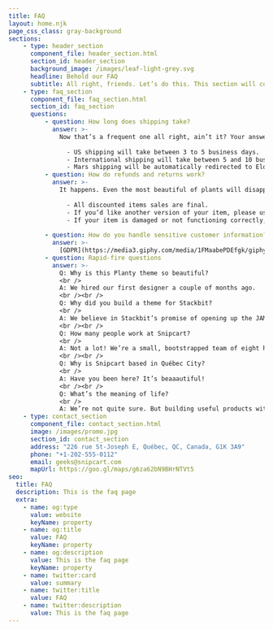 ```yaml
---
title: FAQ
layout: home.njk
page_css_class: gray-background
sections:
    - type: header_section
      component_file: header_section.html
      section_id: header_section
      background_image: /images/leaf-light-grey.svg
      headline: Behold our FAQ
      subtitle: All right, friends. Let’s do this. This section will cover basic, frequently asked questions for e-commerce merchants.
    - type: faq_section
      component_file: faq_section.html
      section_id: faq_section
      questions:
          - question: How long does shipping take?
            answer: >-
              Now that’s a frequent one all right, ain’t it? Your answer to this should *manage customer expectations*. Just like [a good checkout flow](http://bit.ly/2YCN3iG) should. Tell them the truth:
        
                - US shipping will take between 3 to 5 business days.
                - International shipping will take between 5 and 10 business days.
                - Mars shipping will be automatically redirected to Elon Musk’s Twitter account.
          - question: How do refunds and returns work?
            answer: >-
              It happens. Even the most beautiful of plants will disappoint *someone*. Again, tell it like it is:
        
                - All discounted items sales are final.
                - If you’d like another version of your item, please use the return label. Instructions are printed on its back.
                - If your item is damaged or not functioning correctly, email us at info@planty.com, and we’ll refund you + send you a new one ASAP!
        
          - question: How do you handle sensitive customer information?
            answer: >-
              [GDPR](https://media3.giphy.com/media/1FMaabePDEfgk/giphy.gif?cid=790b76115d1fc3ed7656643632f4131f&rid=giphy.gif), am I right? Make sure you’re as transparent as possible with your data handling process. Or, if you’re using Snipcart, just refer to [our ToS and DPA](http://bit.ly/2YJwlyt).
          - question: Rapid-fire questions
            answer: >-
              Q: Why is this Planty theme so beautiful?
              <br />
              A: We hired our first designer a couple of months ago.
              <br /><br />
              Q: Why did you build a theme for Stackbit?
              <br />
              A: We believe in Stackbit’s promise of opening up the JAMstack to more developers. Plus, we trust these folks. [Read more about Stackbit](http://bit.ly/2YAvGix).
              <br /><br />
              Q: How many people work at Snipcart?
              <br />
              A: Not a lot! We’re a small, bootstrapped team of eight human beings. Michael might be a robot, though.
              <br /><br />
              Q: Why is Snipcart based in Québec City?
              <br />
              A: Have you been here? It’s beaaautiful!
              <br /><br />
              Q: What’s the meaning of life?
              <br />
              A: We’re not quite sure. But building useful products with people we love feels meaningful enough.
    - type: contact_section
      component_file: contact_section.html
      image: /images/promo.jpg
      section_id: contact_section
      address: "226 rue St-Joseph E, Québec, QC, Canada, G1K 3A9"
      phone: "+1-202-555-0112"
      email: geeks@snipcart.com
      mapUrl: https://goo.gl/maps/g6za62bN9BHrNTVt5
seo:
  title: FAQ
  description: This is the faq page
  extra:
    - name: og:type
      value: website
      keyName: property
    - name: og:title
      value: FAQ
      keyName: property
    - name: og:description
      value: This is the faq page
      keyName: property
    - name: twitter:card
      value: summary
    - name: twitter:title
      value: FAQ
    - name: twitter:description
      value: This is the faq page
---
```

